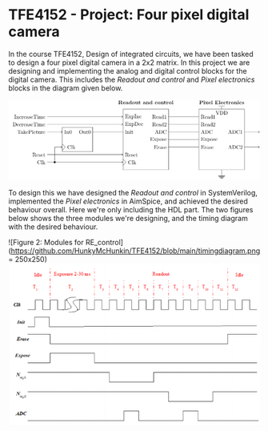 # TFE4152 - Project: Four pixel digital camera 
In the course TFE4152, Design of integrated circuits, we have been tasked to design a four pixel digital camera in a 2x2 matrix.
In this project we are designing and implementing the analog and digital control blocks for the digital camera. This includes the *Readout and control* and *Pixel electronics* blocks in the diagram given below.

![Blockdiagram](https://github.com/HunkyMcHunkin/TFE4152/blob/main/blokkdiagram.png)

To design this we have designed the *Readout and control* in SystemVerilog, implemented the *Pixel electronics* in AimSpice, and achieved the desired behaviour overall. Here we're only including the HDL part. The two figures below shows the three modules we're designing, and the timing diagram with the desired behaviour.

![Figure 2: Modules for RE_control](https://github.com/HunkyMcHunkin/TFE4152/blob/main/timingdiagram.png = 250x250)
![Figure 3: Timingdiagram](https://github.com/HunkyMcHunkin/TFE4152/blob/main/timingdiagram_desired.png)
